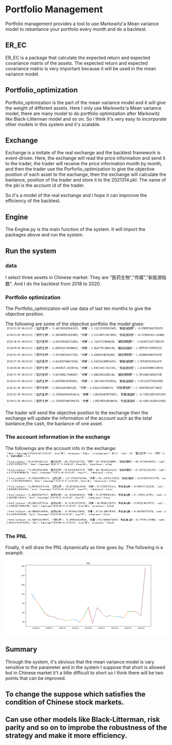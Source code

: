 # Portfolio Management

Portfolio management provides a tool to use Markowitz'a Mean variance model to rebanlance your portfolio every month and do a backtest.

## ER_EC

ER_EC is a package that calculate the expected return and expected covariance matrix of the assets. The expected return and expected covariance matrix is very important because it
will be used in the mean variance model.

## Portfolio_optimization

Portfolio_optimization is the part of the mean variance model and it will give the weight of different assets. Here I only use Markowitz'a Mean variance model, there are many model to do portfolio optimization after Markowitz like Black-Litterman model and so on. So i think it's very easy to incorporate other models in this system and it's scalable.

## Exchange

Exchange is a imitate of the real exchange and the backtest framework is event-driven. Here, the exchange will read the price information and send it to the trader, the trader will receive the price information month by month, and then the trader use the Porforlio_optimization to give the objective position of each asset to the eachange, then the exchange will calculate the banlance, position of the trader and store it to the 2021314.pkl. The name of the pkl is the account id of the trader.

 So it's a model of the real exchange and I hope it can imporove the efficiency of the backtest.
 
 ## Engine
 The Engine.py is the main function of the system. It will import the packages above and run the system.
 
 ## Run the system
 
 ### data
 
 I select three assets in Chinese market: They are "医药生物","传媒","新能源指数". And I do the backtest from 2018 to 2020.
 
 ### Portfolio optimization
 The Portfolio_optimization will use data of last ten months to give the objective position.
 
 The following are some of the objective portfolio the model gives:
 ![image](https://github.com/algo21-220040002/Assign1/blob/master/Paper/portfolio.jpg)
 
 The trader will send the objective position to the exchange then the exchange will update the information of the account such as the total banlance,the cash, the banlance of one asset.
 
  ### The account information in the exchange
 The followings are the account info in the exchange:
 ![image](https://github.com/algo21-220040002/Assign1/blob/master/Paper/account_info.jpg)
 

 ### The PNL
 Finally, it will draw the PNL dynamically as time goes by. The following is a examplt:
  ![image](https://github.com/algo21-220040002/Assign1/blob/master/Paper/PNL.png)
  
  
 ## Summary
 
 Through the system, it's obvious that the mean variance model is vary sensitive to the parameter and in the system I suppose that short is allowed but in Chinese market it't a liitle difficult to short so I think there will be two points that can be improved.
 
 ## To change the suppose which satisfies the condition of Chinese stock markets.
 
 ## Can use other models like Black-Litterman, risk parity and so on to improbe the robustness of the strategy and make it more efficiency.
 



